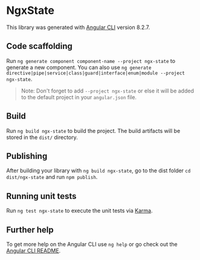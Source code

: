 # NgxState

This library was generated with [Angular CLI](https://github.com/angular/angular-cli) version 8.2.7.

## Code scaffolding

Run `ng generate component component-name --project ngx-state` to generate a new component. You can also use `ng generate directive|pipe|service|class|guard|interface|enum|module --project ngx-state`.
> Note: Don't forget to add `--project ngx-state` or else it will be added to the default project in your `angular.json` file. 

## Build

Run `ng build ngx-state` to build the project. The build artifacts will be stored in the `dist/` directory.

## Publishing

After building your library with `ng build ngx-state`, go to the dist folder `cd dist/ngx-state` and run `npm publish`.

## Running unit tests

Run `ng test ngx-state` to execute the unit tests via [Karma](https://karma-runner.github.io).

## Further help

To get more help on the Angular CLI use `ng help` or go check out the [Angular CLI README](https://github.com/angular/angular-cli/blob/master/README.md).
